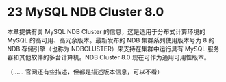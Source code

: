 # 23 MySQL NDB Cluster 8.0

本章提供有关 MySQL NDB Cluster 的信息，这是适用于分布式计算环境的 MySQL 的高可用、高冗余版本。最新发布的 NDB 集群系列使用版本号为 8 的 NDB 存储引擎（也称为 NDBCLUSTER）来支持在集群中运行具有 MySQL 服务器和其他软件的多台计算机。NDB Cluster 8.0 现在可作为通用可用性版本。

（...... 官网还有些描述，但都是描述版本信息，可以不看）

